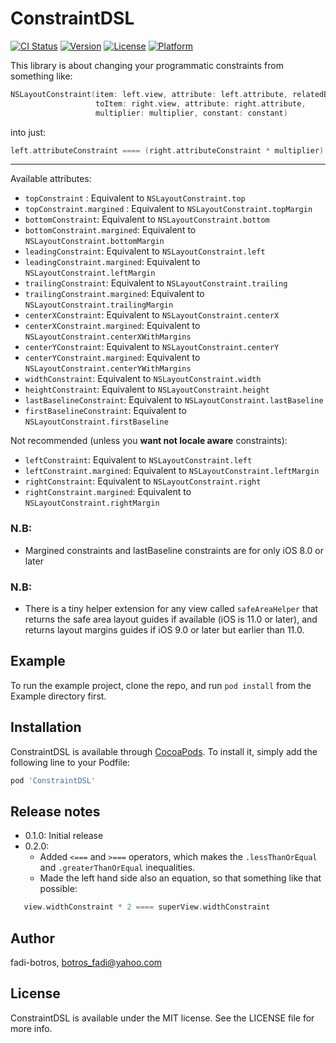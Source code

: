 # ConstraintDSL

[![CI Status](https://img.shields.io/travis/fadi-botros/ConstraintDSL.svg?style=flat)](https://travis-ci.org/fadi-botros/ConstraintDSL)
[![Version](https://img.shields.io/cocoapods/v/ConstraintDSL.svg?style=flat)](https://cocoapods.org/pods/ConstraintDSL)
[![License](https://img.shields.io/cocoapods/l/ConstraintDSL.svg?style=flat)](https://cocoapods.org/pods/ConstraintDSL)
[![Platform](https://img.shields.io/cocoapods/p/ConstraintDSL.svg?style=flat)](https://cocoapods.org/pods/ConstraintDSL)

This library is about changing your programmatic constraints from something like:

```swift
NSLayoutConstraint(item: left.view, attribute: left.attribute, relatedBy: .equal,
                   toItem: right.view, attribute: right.attribute,
                   multiplier: multiplier, constant: constant)
```

into just:

```swift
left.attributeConstraint ==== (right.attributeConstraint * multiplier) + constant
```

---

Available attributes:

- `topConstraint` :  Equivalent to `NSLayoutConstraint.top`
- `topConstraint.margined` :  Equivalent to `NSLayoutConstraint.topMargin`
- `bottomConstraint`: Equivalent to `NSLayoutConstraint.bottom` 
- `bottomConstraint.margined`: Equivalent to `NSLayoutConstraint.bottomMargin` 
- `leadingConstraint`: Equivalent to `NSLayoutConstraint.left` 
- `leadingConstraint.margined`: Equivalent to `NSLayoutConstraint.leftMargin` 
- `trailingConstraint`: Equivalent to `NSLayoutConstraint.trailing` 
- `trailingConstraint.margined`: Equivalent to `NSLayoutConstraint.trailingMargin` 
- `centerXConstraint`: Equivalent to `NSLayoutConstraint.centerX` 
- `centerXConstraint.margined`: Equivalent to `NSLayoutConstraint.centerXWithMargins` 
- `centerYConstraint`: Equivalent to `NSLayoutConstraint.centerY` 
- `centerYConstraint.margined`: Equivalent to `NSLayoutConstraint.centerYWithMargins` 
- `widthConstraint`: Equivalent to `NSLayoutConstraint.width` 
- `heightConstraint`: Equivalent to `NSLayoutConstraint.height` 
- `lastBaselineConstraint`: Equivalent to `NSLayoutConstraint.lastBaseline` 
- `firstBaselineConstraint`: Equivalent to `NSLayoutConstraint.firstBaseline` 

Not recommended (unless you **want not locale aware** constraints):

- `leftConstraint`: Equivalent to `NSLayoutConstraint.left` 
- `leftConstraint.margined`: Equivalent to `NSLayoutConstraint.leftMargin` 
- `rightConstraint`: Equivalent to `NSLayoutConstraint.right` 
- `rightConstraint.margined`: Equivalent to `NSLayoutConstraint.rightMargin` 


### N.B:
 - Margined constraints and lastBaseline constraints are for only iOS 8.0 or later
 
### N.B:
 - There is a tiny helper extension for any view called `safeAreaHelper` that returns the safe area layout
 guides if available (iOS is 11.0 or later), and returns layout margins guides if iOS 9.0 or later but earlier than 11.0.

## Example

To run the example project, clone the repo, and run `pod install` from the Example directory first.

## Installation

ConstraintDSL is available through [CocoaPods](https://cocoapods.org). To install
it, simply add the following line to your Podfile:

```ruby
pod 'ConstraintDSL'
```

## Release notes

 - 0.1.0: Initial release
 - 0.2.0: 
   * Added `<===` and `>===` operators, which makes the `.lessThanOrEqual` and `.greaterThanOrEqual` inequalities.
   * Made the left hand side also an equation, so that something like that possible:
```swift
   view.widthConstraint * 2 ==== superView.widthConstraint
```

## Author

fadi-botros, botros_fadi@yahoo.com

## License

ConstraintDSL is available under the MIT license. See the LICENSE file for more info.
